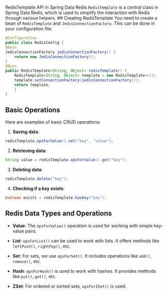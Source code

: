 RedisTemplate API in Spring Data Redis  `RedisTemplate` is a central class in Spring Data Redis, which is used to simplify the interaction with Redis through various helpers.  ## Creating RedisTemplate  You need to create a bean of `RedisTemplate` and `JedisConnectionFactory`. This can be done in your configuration file:  

```java 
@Configuration 
public class RedisConfig {
@Bean     
JedisConnectionFactory jedisConnectionFactory() {
	return new JedisConnectionFactory();     
}      
@Bean     
public RedisTemplate<String, Object> redisTemplate() {         
	RedisTemplate<String, Object> template = new RedisTemplate<>();
	template.setConnectionFactory(jedisConnectionFactory());         
	return template;     
	} 
}
```

## Basic Operations

Here are examples of basic CRUD operations:

1. **Saving data**:

```java
redisTemplate.opsForValue().set("key", "value");
```

2. **Retrieving data**:

```java
String value = redisTemplate.opsForValue().get("key");
```

3. **Deleting data**:

```java
redisTemplate.delete("key");
```

4. **Checking if a key exists**:

```java
boolean exists = redisTemplate.hasKey("key");
```


## Redis Data Types and Operations

- **Value**: The `opsForValue()` operation is used for working with simple key-value pairs.
    
- **List**: `opsForList()` can be used to work with lists. It offers methods like `leftPush()`, `rightPop()`, etc.
    
- **Set**: For sets, we use `opsForSet()`. It includes operations like `add()`, `remove()`, etc.
    
- **Hash**: `opsForHash()` is used to work with hashes. It provides methods like `put()`, `get()`, etc.
    
- **ZSet**: For ordered or sorted sets, `opsForZSet()` is used.